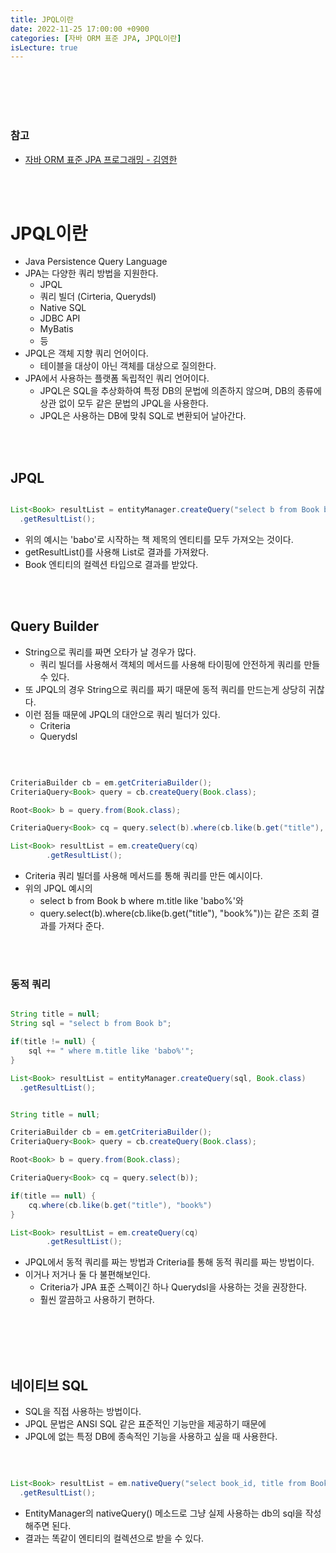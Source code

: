 ```yaml
---
title: JPQL이란
date: 2022-11-25 17:00:00 +0900
categories: [자바 ORM 표준 JPA, JPQL이란]
isLecture: true
---
```


<br/>
<br/>
<br/>
<br/>

### 참고

- [자바 ORM 표준 JPA 프로그래밍 - 김영한](https://www.inflearn.com/course/ORM-JPA-Basic/dashboard)

<br/>
<br/>

# JPQL이란

- Java Persistence Query Language
- JPA는 다양한 쿼리 방법을 지원한다.
  - JPQL
  - 쿼리 빌더 (Cirteria, Querydsl)
  - Native SQL
  - JDBC API
  - MyBatis
  - 등
- JPQL은 객체 지향 쿼리 언어이다.
  - 테이블을 대상이 아닌 객체를 대상으로 질의한다.
- JPA에서 사용하는 플랫폼 독립적인 쿼리 언어이다.
  - JPQL은 SQL을 추상화하여 특정 DB의 문법에 의존하지 않으며, DB의 종류에 상관 없이 모두 같은 문법의 JPQL을 사용한다.
  - JPQL은 사용하는 DB에 맞춰 SQL로 변환되어 날아간다.

<br/>
<br/>

## JPQL

```java

List<Book> resultList = entityManager.createQuery("select b from Book b where m.title like 'babo%'", Book.class)
  .getResultList();

```

- 위의 예시는 'babo'로 시작하는 책 제목의 엔티티를 모두 가져오는 것이다.
- getResultList()를 사용해 List로 결과를 가져왔다.
- Book 엔티티의 컬렉션 타입으로 결과를 받았다.

<br/>
<br/>

## Query Builder

- String으로 쿼리를 짜면 오타가 날 경우가 많다.
  - 쿼리 빌더를 사용해서 객체의 메서드를 사용해 타이핑에 안전하게 쿼리를 만들 수 있다.
- 또 JPQL의 경우 String으로 쿼리를 짜기 때문에 동적 쿼리를 만드는게 상당히 귀찮다.
- 이런 점들 때문에 JPQL의 대안으로 쿼리 빌더가 있다.
  - Criteria
  - Querydsl

<br/>

```java

CriteriaBuilder cb = em.getCriteriaBuilder();
CriteriaQuery<Book> query = cb.createQuery(Book.class);

Root<Book> b = query.from(Book.class);

CriteriaQuery<Book> cq = query.select(b).where(cb.like(b.get("title"), "book%"));

List<Book> resultList = em.createQuery(cq)
        .getResultList();

```

- Criteria 쿼리 빌더를 사용해 메서드를 통해 쿼리를 만든 예시이다.
- 위의 JPQL 예시의
  - select b from Book b where m.title like 'babo%'와
  - query.select(b).where(cb.like(b.get("title"), "book%"))는 같은 조회 결과를 가져다 준다.

<br/>
<br/>

### 동적 쿼리

```java

String title = null;
String sql = "select b from Book b";

if(title != null) {
    sql += " where m.title like 'babo%'";
}

List<Book> resultList = entityManager.createQuery(sql, Book.class)
  .getResultList();

```
```java

String title = null;

CriteriaBuilder cb = em.getCriteriaBuilder();
CriteriaQuery<Book> query = cb.createQuery(Book.class);

Root<Book> b = query.from(Book.class);

CriteriaQuery<Book> cq = query.select(b));

if(title == null) {
    cq.where(cb.like(b.get("title"), "book%")
}

List<Book> resultList = em.createQuery(cq)
        .getResultList();

```

- JPQL에서 동적 쿼리를 짜는 방법과 Criteria를 통해 동적 쿼리를 짜는 방법이다.
- 이거나 저거나 둘 다 불편해보인다.
  - Criteria가 JPA 표준 스펙이긴 하나 Querydsl을 사용하는 것을 권장한다.
  - 훨씬 깔끔하고 사용하기 편하다.

<br/>
<br/>
<br/>
<br/>

## 네이티브 SQL

- SQL을 직접 사용하는 방법이다.
- JPQL 문법은 ANSI SQL 같은 표준적인 기능만을 제공하기 때문에
- JPQL에 없는 특정 DB에 종속적인 기능을 사용하고 싶을 때 사용한다.

<br/>

```java

List<Book> resultList = em.nativeQuery("select book_id, title from Book where title like 'babo%'", Book.class)
  .getResultList();

```

- EntityManager의 nativeQuery() 메소드로 그냥 실제 사용하는 db의 sql을 작성해주면 된다.
- 결과는 똑같이 엔티티의 컬렉션으로 받을 수 있다.


<br/>
<br/>
<br/>
<br/>
